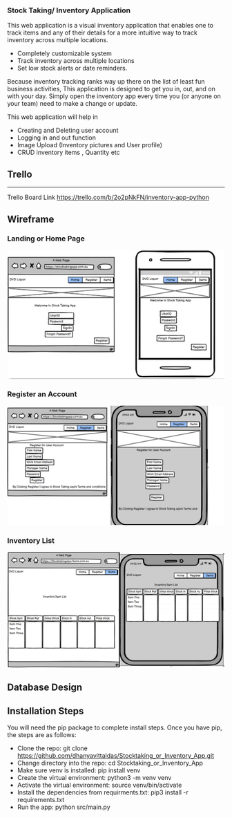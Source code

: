 ### Stock Taking/ Inventory Application

This web application is a visual inventory application that enables one to track items and any of their details for a more intuitive  way to track inventory across multiple locations.

- Completely customizable system
- Track inventory across multiple locations
- Set low stock alerts or date reminders.

Because inventory tracking ranks way up there on the list of least fun business activities, This application is designed to get you in, out, and on with your day. Simply open the inventory app every time you (or anyone on your team) need to make a change or update.

This web application will help in 
- Creating and Deleting  user account
- Logging in and out function
- Image Upload (Inventory pictures and User profile)
- CRUD inventory items , Quantity etc



## Trello
------------------------------
Trello Board Link
https://trello.com/b/2o2pNkFN/inventory-app-python

##  Wireframe

### Landing or Home Page
![Home Page](/docs/Landing_Page.PNG)

### Register an Account

![Register](/docs/Signup_page.PNG)

### Inventory List

![Inventory](/docs/Stock_page.PNG)








## Database Design




## Installation Steps
You will need the pip package to complete install steps. Once you have pip, the steps are as follows:

- Clone the repo: git clone https://github.com/dhanyavittaldas/Stocktaking_or_Inventory_App.git
- Change directory into the repo: cd Stocktaking_or_Inventory_App
- Make sure venv is installed: pip install venv
- Create the virtual environment: python3 -m venv venv
- Activate the virtual environment: source venv/bin/activate
- Install the dependencies from requirments.txt: pip3 install -r requirements.txt
- Run the app: python src/main.py